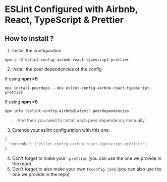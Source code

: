 # ESLint Configured with Airbnb, React, TypeScript & Prettier

## How to install ?

1. Install the configuration

```
npm i -D eslint-config-airbnb-react-typescript-prettier
```

2. Install the peer dependencies of the config

If using **npm >5**

```
npx install-peerdeps --dev eslint-config-airbnb-react-typescript-prettier
```

If using **npm <5**

```
npm info "eslint-config-airbnb@latest" peerDependencies
```

> And then you need to install each peer dependency manually

3. Extends your eslint configuration with this one

```json
{
  "extends": ["eslint-config-airbnb-react-typescript-prettier"]
}
```

4. Don't forget to make your `.prettier` (you can use the one we provide in the repo)
5. Don't forget to also make your own `tsconfig.json` (you can also use the one we provide in the repo)
